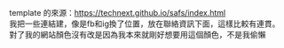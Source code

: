 template 的來源：https://technext.github.io/safs/index.html <br>
我把一些連結建，像是fb和ig換了位置，放在聯絡資訊下面，這樣比較有連貫。<br>
對了我的網站顏色沒有改是因為我本來就剛好想要用這個顏色，不是我偷懶
